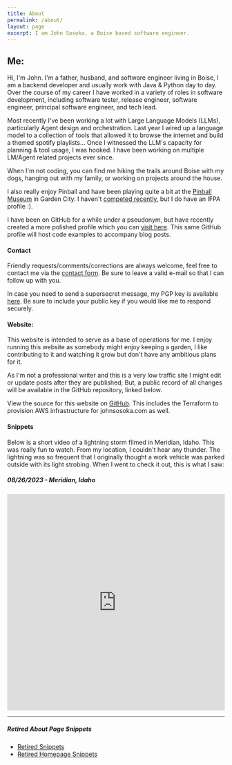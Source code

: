 ```yaml
---
title: About
permalink: /about/
layout: page
excerpt: I am John Sosoka, a Boise based software engineer.
---
```


## Me:

Hi, I'm John. I'm a father, husband, and software engineer living in Boise, I am a backend developer and usually work 
with Java & Python day to day. Over the course of my career I have worked in a variety of roles in software development,
including software tester, release engineer, software engineer, principal software engineer, and tech lead.

Most recently I've been working a lot with Large Language Models (LLMs), particularly Agent design and orchestration. Last
year I wired up a language model to a collection of tools that allowed it to browse the internet and build a themed spotify 
playlists... Once I witnessed the LLM's capacity for planning & tool usage, I was hooked. I have been working on multiple 
LM/Agent related projects ever since.

When I'm not coding, you can find me hiking the trails around Boise with my dogs, hanging out with my family, or 
working on projects around the house. 

I also really enjoy Pinball and have been playing quite a bit at the [Pinball Museum](https://idahopinballmuseum.com/)
in Garden City. I haven't [competed recently](https://www.ifpapinball.com/player.php?p=50104#past), but I do have an IFPA profile :).

I have been on GitHub for a while under a pseudonym, but have recently created a more polished profile which you can 
[visit here](https://github.com/johnsosoka). This same GitHub profile will host code examples to accompany blog posts.

#### Contact

Friendly requests/comments/corrections are always welcome, feel free to contact me via the [contact form](/contact/). 
Be sure to leave a valid e-mail so that I can follow up with you.

In case you need to send a supersecret message, my PGP key is available [here](/pgp/). Be sure to include your public key
if you would like me to respond securely.

#### Website:

This website is intended to serve as a base of operations for me. I enjoy running this website as somebody might enjoy 
keeping a garden, I like contributing to it and watching it grow but don't have any ambitious plans for it.

As I'm not a professional writer and this is a very low traffic site I might edit or update posts after they are 
published; But, a public record of all changes will be available in the GitHub repository, linked below.

View the source for this website on [GitHub](https://github.com/johnsosoka/jscom-blog). This includes the Terraform to provision AWS infrastructure for johnsosoka.com as well.

#### Snippets

Below is a short video of a lightning storm filmed in Meridian, Idaho. This was really fun to watch. From 
my location, I couldn't hear any thunder. The lightning was so frequent that I originally thought a work vehicle was
parked outside with its light strobing. When I went to check it out, this is what I saw:

##### 08/26/2023 - Meridian, Idaho
<iframe style="width:100%" height=500 src="https://www.youtube.com/embed/17ewAztiQ5E?si=AzeJgq0oZzgFuc_f" title="YouTube video player" frameborder="0" allow="accelerometer; autoplay; clipboard-write; encrypted-media; gyroscope; picture-in-picture; web-share" allowfullscreen></iframe>

---

##### Retired About Page Snippets

* [Retired Snippets](/retired/about/)
* [Retired Homepage Snippets](/retired/home/)

